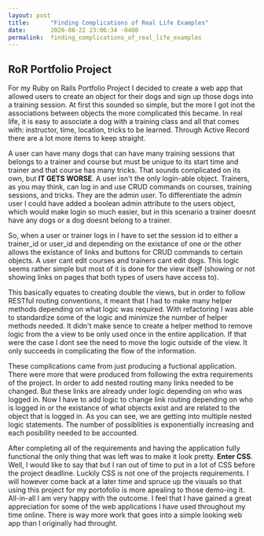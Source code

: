 ```yaml
---
layout: post
title:      "Finding Complications of Real Life Examples"
date:       2020-08-22 23:06:34 -0400
permalink:  finding_complications_of_real_life_examples
---
```


## RoR Portfolio Project

For my Ruby on Rails Portfolio Project I decided to create a web app that allowed users to create an object for their dogs and sign up those dogs into a training session. At first this sounded so simple, but the more I got inot the associations between objects the more complicated this became. In real life, it is easy to associate a dog with a training class and all that comes with: instructor, time, location, tricks to be learned. Through Active Record there are a lot more items to keep straight. 

A user can have many dogs that can have many training sessions that belongs to a trainer and course but must be unique to its start time and trainer and that course has many tricks. That sounds complicated on its own, but **IT GETS WORSE**. A user isn't the only login-able object. Trainers, as you may think, can log in and use CRUD commands on courses, training sessions, and tricks. They are the admin user. To differentiate the admin user I could have added a boolean admin attribute to the users object, which would make login so much easier, but in this scenario a trainer doesnt have any dogs or a dog doesnt belong to a trainer. 

So, when a user or trainer logs in I have to set the session id to either a trainer_id or user_id and depending on the existance of one or the other allows the existance of links and buttons for CRUD commands to certain objects. A user cant edit courses and trainers cant edit dogs. This logic seems rather simple but most of it is done for the view itself (showing or not showing links on pages that both types of users have access to). 

This basically equates to creating double the views, but in order to follow RESTful routing conventions, it meant that I had to make many helper methods depending on what logic was required. With refactoring I was able to standardize some of the logic and minimize the number of helper methods needed. It didn't make sence to create a helper method to remove logic from the a view to be only used once in the entire application. If that were the case I dont see the need to move the logic outside of the view. It only succeeds in complicating the flow of the information. 

These complications came from just producing a fuctional application. There were more that were produced from following the extra requirements of the project. In order to add nested routing many links needed to be changed. But these links are already under logic depending on who was logged in. Now I have to add logic to change link routing depending on who is logged in or the existance of what objects exist and are related to the object that is logged in. As you can see, we are getting into multiple nested logic statements. The number of possiblities is exponentially increasing and each posibility needed to be accounted. 

After completing all of the requirements and having the application fully functional the only thing that was left was to make it look pretty. **Enter CSS**. Well, I would like to say that but I ran out of time to put in a lot of CSS before the project deadline. Luckily CSS is not one of the projects requirements. I will however come back at a later time and spruce up the visuals so that using this project for my portofolio is more apealing to those demo-ing it. All-in-all I am very happy with the outcome. I feel that I have gained a great appreciation for some of the web applications I have used throughout my time online. There is way more work that goes into a simple looking web app than I originally had throught.
